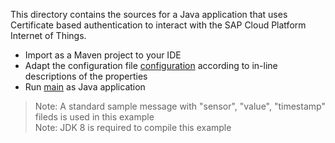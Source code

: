 This directory contains the sources for a Java application that uses Certificate based authentication to interact with the SAP Cloud Platform Internet of Things.

- Import as a Maven project to your IDE
- Adapt the configuration file [configuration](src/main/resources/config.properties) according to in-line descriptions of the properties
- Run [main](src/main/java/com/sap/iot/starterkit/cert/Main.java) as Java application

>Note: A standard sample message with "sensor", "value", "timestamp" fileds is used in this example<br>
>Note: JDK 8 is required to compile this example
